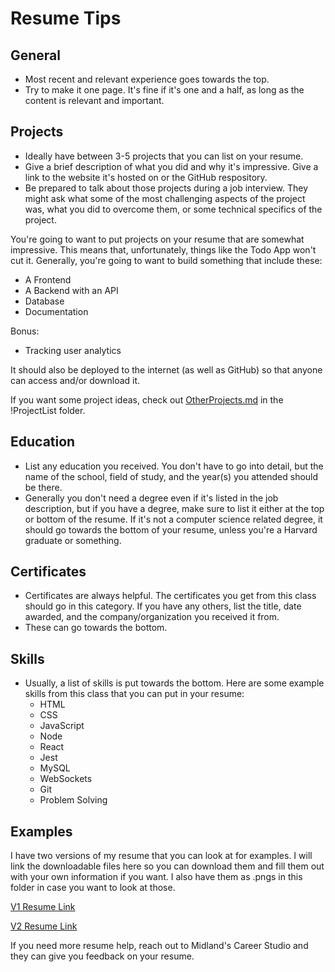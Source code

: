 # Resume Tips

## General

- Most recent and relevant experience goes towards the top.
- Try to make it one page. It's fine if it's one and a half, as long as the content is relevant and important.

## Projects

- Ideally have between 3-5 projects that you can list on your resume. 
- Give a brief description of what you did and why it's impressive. Give a link to the website it's hosted on or the GitHub respository.
- Be prepared to talk about those projects during a job interview. They might ask what some of the most challenging aspects of the project was, what you did to overcome them, or some technical specifics of the project.

You're going to want to put projects on your resume that are somewhat impressive. This means that, unfortunately, things like the Todo App won't cut it. Generally, you're going to want to build something that include these:

- A Frontend
- A Backend with an API
- Database
- Documentation

Bonus: 
- Tracking user analytics

It should also be deployed to the internet (as well as GitHub) so that anyone can access and/or download it.

If you want some project ideas, check out [OtherProjects.md](../!ProjectList/OtherProjects.md) in the !ProjectList folder.

## Education

- List any education you received. You don't have to go into detail, but the name of the school, field of study, and the year(s) you attended should be there.
- Generally you don't need a degree even if it's listed in the job description, but if you have a degree, make sure to list it either at the top or bottom of the resume. If it's not a computer science related degree, it should go towards the bottom of your resume, unless you're a Harvard graduate or something.

## Certificates

- Certificates are always helpful. The certificates you get from this class should go in this category. If you have any others, list the title, date awarded, and the company/organization you received it from.
- These can go towards the bottom.

## Skills

- Usually, a list of skills is put towards the bottom. Here are some example skills from this class that you can put in your resume:
    - HTML
    - CSS
    - JavaScript
    - Node
    - React
    - Jest
    - MySQL
    - WebSockets
    - Git
    - Problem Solving

## Examples

I have two versions of my resume that you can look at for examples. I will link the downloadable files here so you can download them and fill them out with your own information if you want. I also have them as .pngs in this folder in case you want to look at those.

[V1 Resume Link](https://docs.google.com/document/d/1IZAb8po5s7ML_cqsDLC59EKeh6Oy0i5w/edit?usp=sharing&ouid=106048370951721472541&rtpof=true&sd=true)

[V2 Resume Link](https://docs.google.com/document/d/1jhTjRoqORzMC0H1TLqZI_Y8XQvZUloX659tNly7bRzs/edit?usp=sharing) 

If you need more resume help, reach out to Midland's Career Studio and they can give you feedback on your resume.